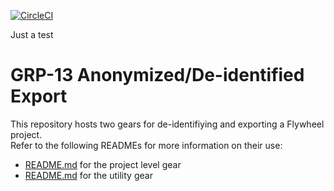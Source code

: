 [![CircleCI](https://circleci.com/gh/flywheel-apps/GRP-13.svg?style=svg)](https://circleci.com/gh/flywheel-apps/GRP-13)

Just a test

# GRP-13 Anonymized/De-identified Export 

This repository hosts two gears for de-identifiying and exporting a Flywheel project.  
Refer to the following READMEs for more information on their use:

* [README.md](https://github.com/flywheel-apps/GRP-13/tree/master/grp13_container_export)
for the project level gear
* [README.md](https://github.com/flywheel-apps/GRP-13/tree/master/grp13_utility)
for the utility gear 
